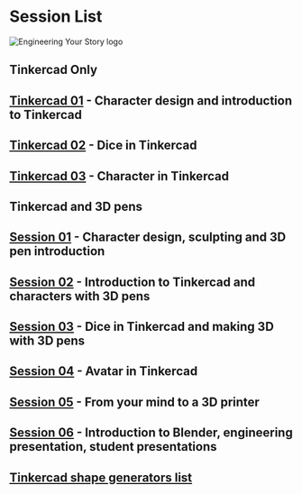# Session List

![Engineering Your Story logo](assets/LogoTheFourthLong.png)

## Tinkercad Only
## [Tinkercad 01](tinkercad/001.md) - Character design and introduction to Tinkercad
## [Tinkercad 02](tinkercad/002.md) - Dice in Tinkercad
## [Tinkercad 03](tinkercad/003.md) - Character in Tinkercad

## Tinkercad and 3D pens
## [Session 01](session01/001.md) - Character design, sculpting and 3D pen introduction
## [Session 02](session02/001.md) - Introduction to Tinkercad and characters with 3D pens
## [Session 03](session03/001.md) - Dice in Tinkercad and making 3D with 3D pens
## [Session 04](session04/001.md) - Avatar in Tinkercad
## [Session 05](session05/001.md) - From your mind to a 3D printer
## [Session 06](session06/001.md) - Introduction to Blender, engineering presentation, student presentations

## [Tinkercad shape generators list](tinkercad/tinkercad_shape_generators_list)
